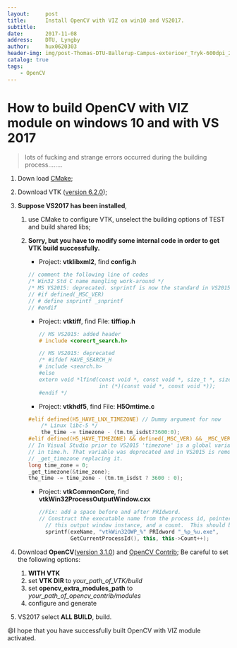```yaml
---
layout:     post
title:      Install OpenCV with VIZ on win10 and VS2017.
subtitle:   
date:       2017-11-08
address:    DTU, Lyngby
author:     hux0620303
header-img: img/post-Thomas-DTU-Ballerup-Campus-exterioer_Tryk-600dpi_28.jpg
catalog: true
tags:
    - OpenCV
---
```



# How to build OpenCV with VIZ module on windows 10 and with VS 2017

> lots of fucking and strange errors occurred during the building process........

1. Down load [CMake](https://cmake.org/download/);

2. Download VTK ([version 6.2.0](https://github.com/Kitware/VTK/tree/v6.2.0));

3. **Suppose VS2017 has been installed**, 

   1. use CMake to configure VTK, unselect the building options of TEST and build shared libs;

   2. **Sorry, but you have to modify some internal code in order to get VTK build successfully.** </span>

      * Project: **vtklibxml2**, find **config.h**

      ``` c++
      // comment the following line of codes
      /* Win32 Std C name mangling work-around */
      /* MS VS2015: deprecated. snprintf is now the standard in VS2015. */
      // #if defined(_MSC_VER)
      // # define snprintf _snprintf
      // #endif

      ```

      * Project: **vtktiff**,  find File: **tiffiop.h**

        ```c++
        // MS VS2015: added header
        # include <corecrt_search.h>

        // MS VS2015: deprecated
        /* #ifdef HAVE_SEARCH_H
        # include <search.h>
        #else
        extern void *lfind(const void *, const void *, size_t *, size_t,
                           int (*)(const void *, const void *));
        #endif */
        ```

      *  Project: **vtkhdf5**, find File:  **H5Omtime.c**

        ```c++
        #elif defined(H5_HAVE_LNX_TIMEZONE) // Dummy argument for now
        	/* Linux libc-5 */
            the_time -= timezone - (tm.tm_isdst?3600:0);
        #elif defined(H5_HAVE_TIMEZONE) && defined(_MSC_VER) && _MSC_VER >= 1900
        // In Visual Studio prior to VS2015 'timezone' is a global variable declared
        // in time.h. That variable was deprecated and in VS2015 is removed, with
        // _get_timezone replacing it.
        long time_zone = 0;
        _get_timezone(&time_zone);
        the_time -= time_zone - (tm.tm_isdst ? 3600 : 0);
        ```

      * Project: **vtkCommonCore**, find **vtkWin32ProcessOutputWindow.cxx**

        ```c++
        //Fix: add a space before and after PRIdword.
        // Construct the executable name from the process id, pointer to
          // this output window instance, and a count.  This should be unique.
          sprintf(exeName, "vtkWin32OWP_%" PRIdword "_%p_%u.exe",
                  GetCurrentProcessId(), this, this->Count++);
        ```

4. Download **OpenCV**([version 3.1.0](https://github.com/opencv/opencv/tree/3.1.0)) and [OpenCV Contrib](https://github.com/opencv/opencv_contrib/tree/3.1.0); Be careful to set the following options:

   1. **WITH VTK**
   2. set **VTK DIR** to *your_path_of_VTK/build*
   3. set **opencv_extra_modules_path** to *your_path_of_opencv_contrib/modules*
   4. configure and generate

5. VS2017 select **ALL BUILD**, build.

:smile:I hope that you have successfully built OpenCV with VIZ module activated.
